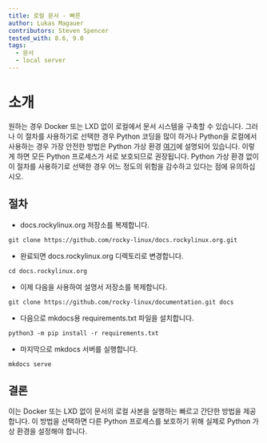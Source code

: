 ```yaml
---
title: 로컬 문서 - 빠른
author: Lukas Magauer
contributors: Steven Spencer
tested_with: 8.6, 9.0
tags:
  - 문서
  - local server
---
```


# 소개

원하는 경우 Docker 또는 LXD 없이 로컬에서 문서 시스템을 구축할 수 있습니다. 그러나 이 절차를 사용하기로 선택한 경우 Python 코딩을 많이 하거나 Python을 로컬에서 사용하는 경우 가장 안전한 방법은 Python 가상 환경 [여기](https://docs.python.org/3/library/venv.html)에 설명되어 있습니다. 이렇게 하면 모든 Python 프로세스가 서로 보호되므로 권장됩니다. Python 가상 환경 없이 이 절차를 사용하기로 선택한 경우 어느 정도의 위험을 감수하고 있다는 점에 유의하십시오.

## 절차

* docs.rockylinux.org 저장소를 복제합니다.

```
git clone https://github.com/rocky-linux/docs.rockylinux.org.git
```

* 완료되면 docs.rockylinux.org 디렉토리로 변경합니다.

```
cd docs.rockylinux.org
```

* 이제 다음을 사용하여 설명서 저장소를 복제합니다.

```
git clone https://github.com/rocky-linux/documentation.git docs
```

* 다음으로 mkdocs용 requirements.txt 파일을 설치합니다.

```
python3 -m pip install -r requirements.txt
```

* 마지막으로 mkdocs 서버를 실행합니다.

```
mkdocs serve
```

## 결론

이는 Docker 또는 LXD 없이 문서의 로컬 사본을 실행하는 빠르고 간단한 방법을 제공합니다. 이 방법을 선택하면 다른 Python 프로세스를 보호하기 위해 실제로 Python 가상 환경을 설정해야 합니다.
